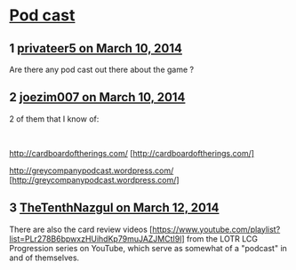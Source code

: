 # [Pod cast](https://community.fantasyflightgames.com/topic/100934-pod-cast/)

## 1 [privateer5 on March 10, 2014](https://community.fantasyflightgames.com/topic/100934-pod-cast/?do=findComment&comment=1008209)

Are there any pod cast out there about the game ?

## 2 [joezim007 on March 10, 2014](https://community.fantasyflightgames.com/topic/100934-pod-cast/?do=findComment&comment=1008211)

2 of them that I know of:

 

http://cardboardoftherings.com/ [http://cardboardoftherings.com/]

http://greycompanypodcast.wordpress.com/ [http://greycompanypodcast.wordpress.com/]

## 3 [TheTenthNazgul on March 12, 2014](https://community.fantasyflightgames.com/topic/100934-pod-cast/?do=findComment&comment=1010817)

There are also the card review videos [https://www.youtube.com/playlist?list=PLr278B6bpwxzHUihdKp79muJAZJMCtI9l] from the LOTR LCG Progression series on YouTube, which serve as somewhat of a "podcast" in and of themselves.

